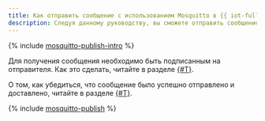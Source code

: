 ```yaml
---
title: Как отправить сообщение с использованием Mosquitto в {{ iot-full-name }}
description: Следуя данному руководству, вы сможете отправить сообщение с использованием Mosquitto на MQTT-сервер.
---
```


{% include [mosquitto-publish-intro](../../../_tutorials/applied/mosquitto-publish-intro.md) %}

Для получения сообщения необходимо быть подписанным на отправителя. Как это сделать, читайте в разделе [{#T}](mosquitto-subscribe.md).

О том, как убедиться, что сообщение было успешно отправлено и доставлено, читайте в разделе [{#T}](../message-delivery-check.md).

{% include [mosquitto-publish](../../../_tutorials/applied/mosquitto-publish.md) %}
